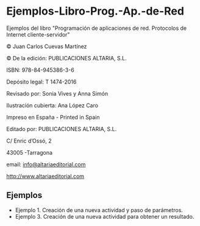 # Ejemplos-Libro-Prog.-Ap.-de-Red
Ejemplos del libro "Programación de aplicaciones de red. Protocolos de Internet cliente-servidor"

© Juan Carlos Cuevas Martínez

© De la edición: PUBLICACIONES ALTARIA, S.L.

ISBN: 978-84-945386-3-6

Depósito legal: T 1474-2016

Revisado por: Sonia Vives y Anna Simón

Ilustración cubierta: Ana López Caro

Impreso en España - Printed in Spain

Editado por:
PUBLICACIONES ALTARIA, S.L.

C/ Enric d’Ossó, 2

43005 -Tarragona

email: info@altariaeditorial.com

http://www.altariaeditorial.com

## Ejemplos

* Ejemplo 1. Creación de una nueva actividad y paso de parámetros.
* Ejemplo 3. Creación de una nueva actividad para obtener un resultado.

